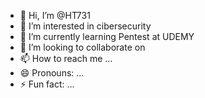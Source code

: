 - 👋 Hi, I’m @HT731
- 👀 I’m interested in cibersecurity
- 🌱 I’m currently learning Pentest at UDEMY
- 💞️ I’m looking to collaborate on 
- 📫 How to reach me ...
- 😄 Pronouns: ...
- ⚡ Fun fact: ...

<!---
HT731/HT731 is a ✨ special ✨ repository because its `README.md` (this file) appears on your GitHub profile.
You can click the Preview link to take a look at your changes.
--->
